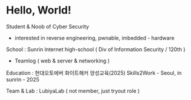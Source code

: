 Hello, World!
=
Student & Noob of Cyber Security
 - interested in reverse engineering, pwnable, imbedded - hardware

School : 
 Sunrin Internet high-school ( Div of Information Security / 120th )
  - Teamlog ( web & server & networking )

Education : 
 현대오토에버 화이트해커 양성교육(2025)
 Skills2Work - Seoul, in sunrin - 2025

Team & Lab : 
 LubiyaLab ( not member, just tryout role )
